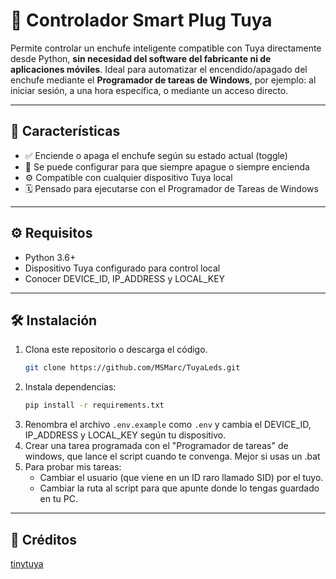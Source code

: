 # 🔌 Controlador Smart Plug Tuya

Permite controlar un enchufe inteligente compatible con Tuya directamente desde Python, **sin necesidad del software del fabricante ni de aplicaciones móviles**.
Ideal para automatizar el encendido/apagado del enchufe mediante el **Programador de tareas de Windows**, por ejemplo: al iniciar sesión, a una hora específica, o mediante un acceso directo.

---

## 🧩 Características

- ✅ Enciende o apaga el enchufe según su estado actual (toggle)
- 🔄 Se puede configurar para que siempre apague o siempre encienda
- ⚙️ Compatible con cualquier dispositivo Tuya local
- 🗓️ Pensado para ejecutarse con el Programador de Tareas de Windows

---

## ⚙️ Requisitos

- Python 3.6+
- Dispositivo Tuya configurado para control local
- Conocer DEVICE_ID, IP_ADDRESS y LOCAL_KEY

---

## 🛠 Instalación

1. Clona este repositorio o descarga el código.
   ```bash
   git clone https://github.com/MSMarc/TuyaLeds.git
2. Instala dependencias:
   ```bash
   pip install -r requirements.txt
3. Renombra el archivo `.env.example` como `.env` y cambia el DEVICE_ID, IP_ADDRESS y LOCAL_KEY según tu dispositivo.
4. Crear una tarea programada con el "Programador de tareas" de windows, que lance el script cuando te convenga. Mejor si usas un .bat
5. Para probar mis tareas:
   - Cambiar el usuario (que viene en un ID raro llamado SID) por el tuyo.
   - Cambiar la ruta al script para que apunte donde lo tengas guardado en tu PC.

---

## 🧾 Créditos

[tinytuya](https://github.com/jasonacox/tinytuya)
